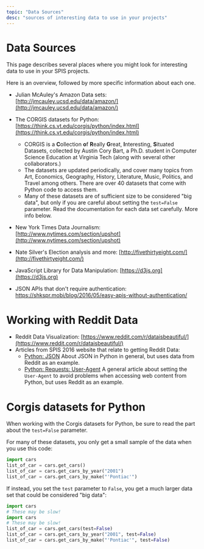 ```yaml
---
topic: "Data Sources"
desc: "sources of interesting data to use in your projects"
---
```


# Data Sources

This page describes several places where you might look for interesting data to use in your SPIS projects.

Here is an overview, followed by more specific information about each one.

* Julian McAuley's Amazon Data sets: [http://jmcauley.ucsd.edu/data/amazon/](http://jmcauley.ucsd.edu/data/amazon/)
* The CORGIS datasets for Python: [https://think.cs.vt.edu/corgis/python/index.html](https://think.cs.vt.edu/corgis/python/index.html) 
    * CORGIS is a <b>C</b>ollection <b>o</b>f <b>R</b>eally <b>G</b>reat, <b>I</b>nteresting, <b>S</b>ituated Datasets, collected by Austin Cory Bart, a Ph.D. student in Computer Science Education at Virginia Tech (along with several other collaborators.)
    * The datasets are updated periodically, and cover many topics from Art, Economics, Geography, History, Literature, Music, Politics, and Travel among others.   There are over 40 datasets that come with Python code to access them.  
    * Many of these datasets are of sufficient size to be considered "big data", but only if you are careful about setting
       the `test=False` parameter.  Read the documentation for each data set carefully.  More info below.
* New York Times Data Journalism: [http://www.nytimes.com/section/upshot](http://www.nytimes.com/section/upshot)
* Nate Silver's Election analysis and more: [http://fivethirtyeight.com/](http://fivethirtyeight.com/)
* JavaScript Library for Data Manipulation: [https://d3js.org](https://d3js.org)

* JSON APIs that don't require authentication: <https://shkspr.mobi/blog/2016/05/easy-apis-without-authentication/>

# Working with Reddit Data

* Reddit Data Visualization: [https://www.reddit.com/r/dataisbeautiful/](https://www.reddit.com/r/dataisbeautiful/)
* Articles from SPIS 2016 website that relate to getting Reddit Data:
    * [Python: JSON](https://ucsd-cse-spis-2016.github.io/topics/python_JSON/)  About JSON in Python in general, but uses
        data from Reddit as an example.
    * [Python: Requests: User-Agent](/topics/python-requests-user-agent.md) A general article about setting the `User-Agent` to
        avoid problems when accessing web content from Python, but uses Reddit as an example.

# Corgis datasets for Python

When working with the Corgis datasets for Python, be sure to read the part about the `test=False` parameter.


For many of these datasets, you only get a small sample of the data when you use this code:

```Python
import cars
list_of_car = cars.get_cars()
list_of_car = cars.get_cars_by_year("2001")
list_of_car = cars.get_cars_by_make("'Pontiac'")
```

If instead, you set the `test` parameter to `False`, you get a much larger data set that could be considered "big data":

```Python
import cars
# These may be slow!
import cars
# These may be slow!
list_of_car = cars.get_cars(test=False)
list_of_car = cars.get_cars_by_year("2001", test=False)
list_of_car = cars.get_cars_by_make("'Pontiac'", test=False)
```

